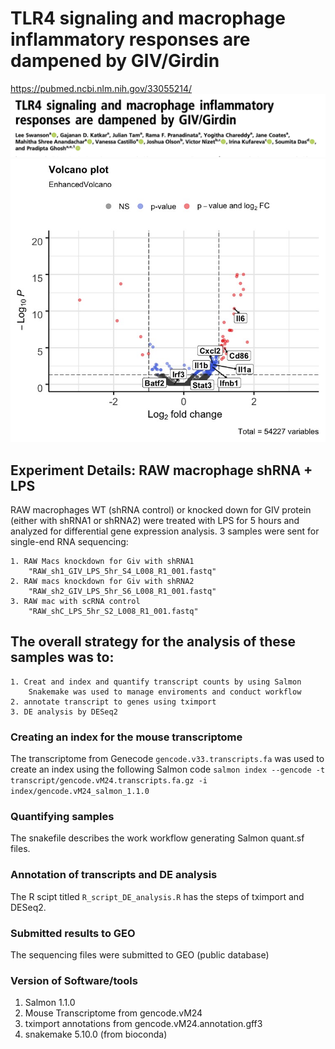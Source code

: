 # TLR4 signaling and macrophage inflammatory responses are dampened by GIV/Girdin


https://pubmed.ncbi.nlm.nih.gov/33055214/
![screenshot](Publication.png)
![screenshot](results/images/enhanced_volcano.jpeg)

## Experiment Details: RAW macrophage shRNA + LPS 

RAW macrophages WT (shRNA control) or knocked down for GIV protein (either with shRNA1 or shRNA2) were treated with LPS for 5 hours and analyzed for differential gene expression analysis. 3 samples were sent for single-end RNA sequencing:

    1. RAW Macs knockdown for Giv with shRNA1
        "RAW_sh1_GIV_LPS_5hr_S4_L008_R1_001.fastq"
    2. RAW macs knockdown for Giv with shRNA2
        "RAW_sh2_GIV_LPS_5hr_S6_L008_R1_001.fastq"
    3. RAW mac with scRNA control
        "RAW_shC_LPS_5hr_S2_L008_R1_001.fastq"


## The overall strategy for the analysis of these samples was to:

    1. Creat and index and quantify transcript counts by using Salmon
        Snakemake was used to manage enviroments and conduct workflow
    2. annotate transcript to genes using tximport
    3. DE analysis by DESeq2

### Creating an index for the mouse transcriptome

The transcriptome from Genecode `gencode.v33.transcripts.fa` was used to create an index using the 
following Salmon code
`salmon index --gencode -t transcript/gencode.vM24.transcripts.fa.gz -i index/gencode.vM24_salmon_1.1.0`

### Quantifying samples

The snakefile describes the work workflow generating  Salmon quant.sf files.

### Annotation of transcripts and DE analysis

The R scipt titled `R_script_DE_analysis.R` has the steps of tximport and DESeq2.

### Submitted results to GEO

The sequencing files were submitted to GEO (public database)

### Version of Software/tools

1. Salmon 1.1.0
2. Mouse Transcriptome from gencode.vM24
3. tximport annotations from gencode.vM24.annotation.gff3
4. snakemake 5.10.0 (from bioconda)
